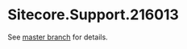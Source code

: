 # Sitecore.Support.216013

See [master branch](https://github.com/sitecoresupport/Sitecore.Support.216013) for details.